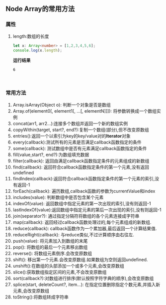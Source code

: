 ## Node Array的常用方法

### 属性

1. length:数组的长度

   ```typescript
   let x: Array<number> = [1,2,3,4,5,6];
   console.log(x.length);
   ```

   **运行结果**

   ```
   6
   ```

   ​

### 常用方法

1. Array.isArray(Object o): 判断一个对象是否是数组
2. Array.of(element0[, element1[, ...[, elementN]]]): 将参数转换成一个数组实例
3. concat(arr1, arr2...):连接多个数组并返回一个新的数组实例
4. copyWithin(target, start?, end?):复制一个数组(部分),但不改变原数组
5. entries():返回一个以索引为key的key/value对的**Iterator**对象
6. every(callback):测试所有的元素是否满足callback函数指定的条件
7. some(callback): 测试数组中是否有元素满足callback函数指定的条件
8. fill(value,start?, end?):为数组填充数据
9. filter(callback): 返回由满足callback函数指定条件的元素组成的新数组
10. find(callback): 返回符合callback函数指定条件的第一个元素,没有返回undefined
11. findIndex(callback):返回符合callback函数指定条件的第一个元素的索引,没有返回-1
12. forEach(callback): 遍历数组,callback函数的参数为currentValue和index
13. includes(value): 判断数组中是否包含某个元素
14. indexOf(value): 返回数组中指定元素的第一次出现的索引,没有则返回-1
15. lastIndexOf(value):返回数组中指定元素的第后一次出现的索引,没有则返回-1
16. join(separator?): 通过指定分隔符将数组的各个元素连接成字符串
17. map(callback):  返回经过callback函数处理过的,每个元素组成的新数组.
18. reduce(callback): callback函数作为一个累加器,最后返回一个计算结果值.
19. reduceRight(callback): 与reduce类似,不过计算顺序由右往左.
20. push(value): 将元素加入到数组的末尾
21. pop(): 将数组的最后一个元素移出数组
22. reverse(): 将数组元素倒序.会改变原数组
23. shift(): 移出第一个元素.会改变原数组.如果数组为空则返回undefined.
24. unshift():在数组的头部添加一个或多个元素,会改变原数组
25. slice():获取数组指定区间的元素,不会改变原数组
26. sort(callback?):对数组进行排序(默认按照字符字典的顺序),会改变原数组
27. splice(start, deleteCount?,  item...): 在指定位置删除指定个数元素,并插入新元素,会改变原数组
28. toString():将数组转成字符串